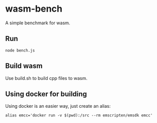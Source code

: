 # wasm-bench
A simple benchmark for wasm.

## Run
```shell script
node bench.js
```

## Build wasm
Use build.sh to build cpp files to wasm.

## Using docker for building
Using docker is an easier way, just create an alias:
```shell script
alias emcc='docker run -v $(pwd):/src --rm emscripten/emsdk emcc'
``` 